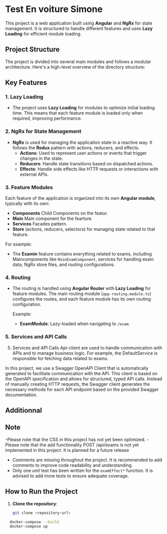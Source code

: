# Test En voiture Simone

This project is a web application built using **Angular** and **NgRx** for state management. It is structured to handle different features and uses **Lazy Loading** for efficient module loading.

## Project Structure

The project is divided into several main modules and follows a modular architecture. Here's a high-level overview of the directory structure:


## Key Features

### 1. **Lazy Loading**

- The project uses **Lazy Loading** for modules to optimize initial loading time. This means that each feature module is loaded only when required, improving performance.

### 2. **NgRx for State Management**

- **NgRx** is used for managing the application state in a reactive way. It follows the **Redux** pattern with actions, reducers, and effects.
  - **Actions**: Used to represent user actions or events that trigger changes in the state.
  - **Reducers**: Handle state transitions based on dispatched actions.
  - **Effects**: Handle side effects like HTTP requests or interactions with external APIs.

### 3. **Feature Modules**

Each feature of the application is organized into its own **Angular module**, typically with its own:
- **Components** Child Components on the featur.
- **Main** Main component for the fearture.
- **Services** Facades pattern.
- **Store** (actions, reducers, selectors) for managing state related to that feature.

For example:
- The **Examin** feature contains everything related to exams, including Maincomponents like `MainExamComponent`, services for handling exam data, NgRx store files, and routing configurations.

### 4. **Routing**

- The routing is handled using **Angular Router** with **Lazy Loading** for feature modules. The main routing module (`app-routing.module.ts`) configures the routes, and each feature module has its own routing configuration.
  
  Example:
  - **ExamModule**: Lazy-loaded when navigating to `/exam`.

### 5. **Services and API Calls**

5. Services and API Calls
Api-client are used to handle communication with APIs and to manage business logic. For example, the DefaultService is responsible for fetching data related to exams.

In this project, we use a Swagger OpenAPI Client that is automatically generated to facilitate communication with the API. This client is based on the OpenAPI specification and allows for structured, typed API calls. Instead of manually creating HTTP requests, the Swagger client generates the necessary methods for each API endpoint based on the provided Swagger documentation.

## Additionnal

## Note

-Please note that the CSS in this project has not yet been optimized. 
-Please note that the add functionality POST /api/exams is not yet implemented in this project. It is planned for a future release
- Comments are missing throughout the project. It is recommended to add comments to improve code readability and understanding.
- Only one unit test has been written for the `examEffect*` function. It is advised to add more tests to ensure adequate coverage.


## How to Run the Project

1. **Clone the repository**:
   ```bash
   git clone <repository-url>

 ```bash
   docker-compose --build
   docker-compose up
   


